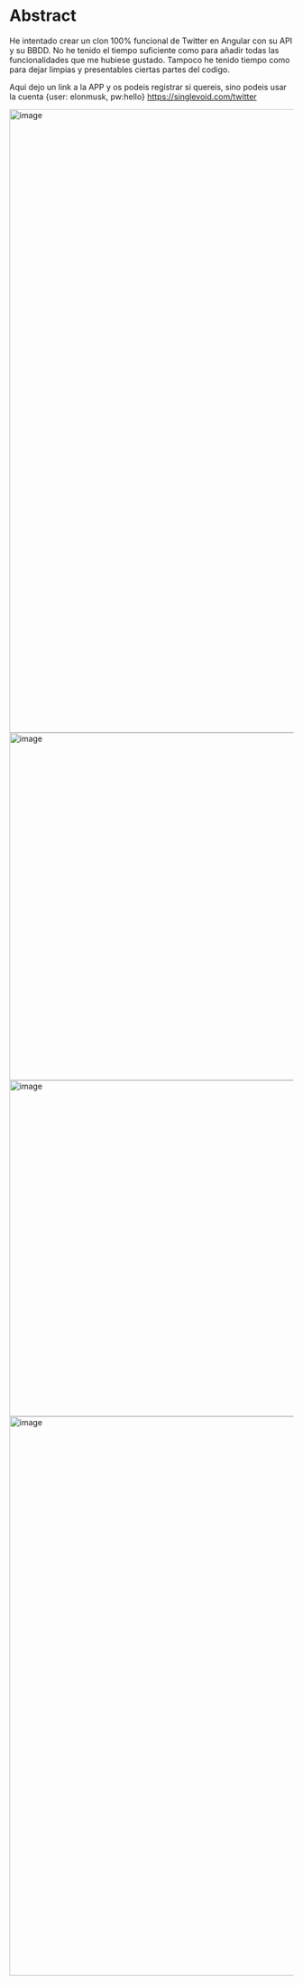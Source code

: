 # Abstract
He intentado crear un clon 100% funcional de Twitter en Angular con su API y su BBDD.
No he tenido el tiempo suficiente como para añadir todas las funcionalidades que me hubiese gustado.
Tampoco he tenido tiempo como para dejar limpias y presentables ciertas partes del codigo. 

Aqui dejo un link a la APP y os podeis registrar si quereis, sino podeis usar la cuenta 
{user: elonmusk, pw:hello} 
https://singlevoid.com/twitter  


<img width="1105" alt="image" src="https://user-images.githubusercontent.com/55023488/176240876-49a58464-ec57-40b3-acd5-1d8a0898a52f.png">

<img width="616" alt="image" src="https://user-images.githubusercontent.com/55023488/176241320-61f7b9a8-a459-45df-b0c2-d704f4e18dd4.png">

<img width="596" alt="image" src="https://user-images.githubusercontent.com/55023488/176241496-12e66028-8f15-49e4-a999-fdf0dc7a1cce.png">

<img width="991" alt="image" src="https://user-images.githubusercontent.com/55023488/176240709-f5b6603d-f1eb-4cc1-b525-4d8ea3e41031.png">

